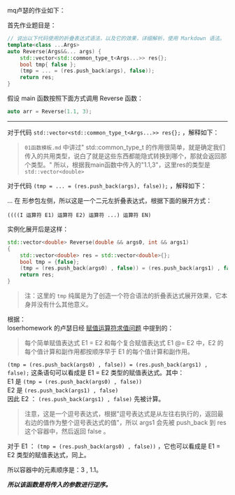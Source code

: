 mq卢瑟的作业如下：

首先作业题目是： 

```c++
// 说出以下代码使用的折叠表达式语法，以及它的效果，详细解析，使用 Markdown 语法。
template<class ...Args>
auto Reverse(Args&&... args) {
    std::vector<std::common_type_t<Args...>> res{};
    bool tmp{ false };
    (tmp = ... = (res.push_back(args), false));
    return res;
}
```

假设 main 函数按照下面方式调用 Reverse 函数： 

```c++
auto arr = Reverse(1.1, 3);
```
---

对于代码 `std::vector<std::common_type_t<Args...>> res{};` ，解释如下：

> `01函数模板.md` 中讲过" std::common_type_t 的作用很简单，就是确定我们传入的共用类型，说白了就是这些东西都能隐式转换到哪个，那就会返回那个类型。"
> 所以，根据我main函数中传入的"1.1,3"，这里res的类型是 `std::vector<double>`

对于代码 `(tmp = ... = (res.push_back(args), false));` ，解释如下： 

... 在 形参包左侧，所以这是一个二元左折叠表达式，根据下面的展开方式： 

`((((I 运算符 E1) 运算符 E2) 运算符 ...) 运算符 EN)` 

实例化展开后是这样： 

```c++
std::vector<double> Reverse(double && args0, int && args1)
{
	std::vector<double> res = std::vector<double>{};
	bool tmp = {false};
  	(tmp = (res.push_back(args0) , false)) = (res.push_back(args1) , false);
  	return res;
}
```

> 注：这里的 `tmp` 纯属是为了创造一个符合语法的折叠表达式展开效果，它本身并没有什么其他意义。

根据：  
loserhomework 的卢瑟日经 [赋值运算符求值问题](https://github.com/Mq-b/Loser-HomeWork/blob/main/src/%E5%8D%A2%E7%91%9F%E6%97%A5%E7%BB%8F/%E8%B5%8B%E5%80%BC%E8%BF%90%E7%AE%97%E7%AC%A6%E6%B1%82%E5%80%BC%E9%A1%BA%E5%BA%8F%E9%97%AE%E9%A2%98.md) 中提到的： 
> 每个简单赋值表达式 E1 = E2 和每个复合赋值表达式 E1 @= E2 中，E2 的每个值计算和副作用都按顺序早于 E1 的每个值计算和副作用。

`(tmp = (res.push_back(args0) , false)) = (res.push_back(args1) , false);` 这条语句可以看成是 E1 = E2 类型的赋值表达式。其中：  
E1 是 `(tmp = (res.push_back(args0) , false))`  
E2 是 `(res.push_back(args1) , false)`   
因此 E2 ： `(res.push_back(args1) , false)` 先被计算。  
> 注意，这是一个逗号表达式，根据"逗号表达式是从左往右执行的，返回最右边的值作为整个逗号表达式的值"，所以 args1 会先被 push_back 到 res 这个容器中，然后返回 false 。

对于 E1 ： `(tmp = (res.push_back(args0) , false))` ，它也可以看成是 E1 = E2 类型的赋值表达式，同上。

所以容器中的元素顺序是：3 , 1.1。

***所以该函数是将传入的参数进行逆序。***
